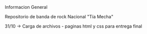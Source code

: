 Informacion General

Repositorio de banda de rock Nacional "Tía Mecha"

31/10 -> Carga de archivos - paginas html y css para entrega final

